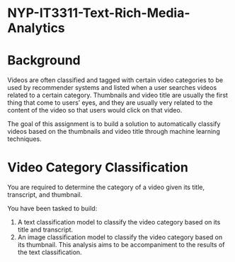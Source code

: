 # NYP-IT3311-Text-Rich-Media-Analytics

# Background

Videos are often classified and tagged with certain video categories to be used by recommender systems and listed when a user searches videos related to a certain category. Thumbnails and video title are usually the first thing that come to users’ eyes, and they are usually very related to the content of the video so that users would click on that video.

The goal of this assignment is to build a solution to automatically classify videos based on the thumbnails and video title through machine learning techniques.

# Video Category Classification
You are required to determine the category of a video given its title, transcript, and thumbnail.

You have been tasked to build:
1. A text classification model to classify the video category based on its title and transcript.
2. An image classification model to classify the video category based on its thumbnail. This analysis aims to be accompaniment to the results of the text classification.
